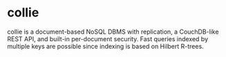 collie
======

collie is a document-based NoSQL DBMS with replication, a CouchDB-like REST API, and built-in per-document security. Fast queries indexed by multiple keys are possible since indexing is based on Hilbert R-trees.


